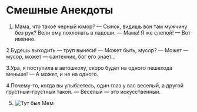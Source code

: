 # Смешные Анекдоты

1. Мама, что такое черный юмор?
— Сынок, видишь вон там мужчину без рук? Вели ему похлопать в ладоши.
— Мама! Я же слепой!
— Вот именно.


2.Будешь выходить — труп вынеси!
— Может быть, мусор?
— Может — мусор, может — сантехник, бог его знает…


3.Ура, я поступила в автошколу, скоро будет на одного пешехода меньше!
— А может, и не на одного.


4.Почему-то, когда вы улыбаетесь, один глаз у вас веселый, а другой грустный-грустный такой.
— Веселый — это искусственный.


5. ![Тут был Мем](https://www.anekdot.ru/i/caricatures/normal/22/7/24/1658667932.jpg)

